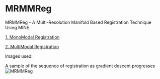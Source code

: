 # MRMMReg
MRMMReg - A Multi-Resolution Manifold Based Registration Technique Using MINE

[1. MonoModal Registration](../blob/master/01_MonoModal_Registration.ipynb)

[2. MultiModal Registration](../blob/master/02_MultiModal_Registration.ipynb)

Images used:


A sample of the sequence of registration as gradient descent progresses
![MRMMReg](https://github.com/abnan/MultiResManifoldMINE/blob/master/images/transformation_sequence_smaller.gif "MRMMReg")
